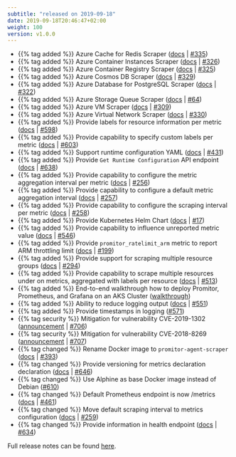 ```yaml
---
subtitle: "released on 2019-09-18"
date: 2019-09-18T20:46:47+02:00
weight: 100
version: v1.0.0
---
```


- {{% tag added %}} Azure Cache for Redis Scraper
([docs](https://promitor.io/configuration/v1.x/metrics/redis-cache) | [#335](https://github.com/tomkerkhove/promitor/issues/335))
- {{% tag added %}} Azure Container Instances Scraper ([docs](https://promitor.io/configuration/v1.x/metrics/container-instances) | [#326](https://github.com/tomkerkhove/promitor/issues/326))
- {{% tag added %}} Azure Container Registry Scraper ([docs](https://promitor.io/configuration/v1.x/metrics/container-registry) | [#325](https://github.com/tomkerkhove/promitor/issues/325))
- {{% tag added %}} Azure Cosmos DB Scraper ([docs](https://promitor.io/configuration/v1.x/metrics/cosmos-db) | [#329](https://github.com/tomkerkhove/promitor/issues/329))
- {{% tag added %}} Azure Database for PostgreSQL Scraper ([docs](https://promitor.io/configuration/v1.x/metrics/postgresql) | [#322](https://github.com/tomkerkhove/promitor/issues/322))
- {{% tag added %}} Azure Storage Queue Scraper ([docs](https://promitor.io/configuration/v1.x/metrics/storage-queue) | [#64](https://github.com/tomkerkhove/promitor/issues/64))
- {{% tag added %}} Azure VM Scraper ([docs](https://promitor.io/configuration/v1.x/metrics/virtual-machine) | [#309](https://github.com/tomkerkhove/promitor/issues/309))
- {{% tag added %}} Azure Virtual Network Scraper ([docs](https://promitor.io/configuration/v1.x/metrics/network-interface) | [#330](https://github.com/tomkerkhove/promitor/issues/330))
- {{% tag added %}} Provide labels for resource information per metric ([docs](https://promitor.io/metrics/labels) | [#598](https://github.com/tomkerkhove/promitor/issues/598))
- {{% tag added %}} Provide capability to specify custom labels per metric ([docs](https://promitor.io/metrics/labels) | [#603](https://github.com/tomkerkhove/promitor/issues/603))
- {{% tag added %}} Support runtime configuration YAML ([docs](https://promitor.io/configuration/v1.x/runtime) | [#431](https://github.com/tomkerkhove/promitor/issues/431))
- {{% tag added %}} Provide `Get Runtime Configuration` API endpoint ([docs](https://promitor.io/operations/#configuration-rest-apis) | [#638](https://github.com/tomkerkhove/promitor/issues/638))
- {{% tag added %}} Provide capability to configure the metric aggregation interval per metric ([docs](https://promitor.io/configuration/v1.x/metrics/) | [#256](https://github.com/tomkerkhove/promitor/issues/256))
- {{% tag added %}} Provide capability to configure a default metric aggregation interval ([docs](https://promitor.io/configuration/v1.x/metrics/) | [#257](https://github.com/tomkerkhove/promitor/issues/257))
- {{% tag added %}} Provide capability to configure the scraping interval per metric ([docs](https://promitor.io/configuration/v1.x/metrics/) | [#258](https://github.com/tomkerkhove/promitor/issues/258))
- {{% tag added %}} Provide Kubernetes Helm Chart ([docs](https://promitor.io/deployment/#getting-the-helm-chart) | [#17](https://github.com/tomkerkhove/promitor/issues/17))
- {{% tag added %}} Provide capability to influence unreported metric value ([docs](https://promitor.io/configuration/v1.x/runtime#prometheus-scraping-endpoint) | [#546](https://github.com/tomkerkhove/promitor/issues/546))
- {{% tag added %}} Provide `promitor_ratelimit_arm` metric to report ARM throttling limit ([docs](https://promitor.io/operations/#azure-resource-manager-api---consumption--throttling) | [#199](https://github.com/tomkerkhove/promitor/issues/199))
- {{% tag added %}} Provide support for scraping multiple resource groups ([docs](https://promitor.io/configuration/v1.x/metrics/) | [#294](https://github.com/tomkerkhove/promitor/issues/294))
- {{% tag added %}} Provide capability to scrape multiple resources under on metrics, aggregated with labels per resource ([docs](https://promitor.io/configuration/v1.x/metrics/) | [#513](https://github.com/tomkerkhove/promitor/issues/513))
- {{% tag added %}} End-to-end walkthrough how to deploy Promitor, Prometheus, and Grafana on an AKS Cluster ([walkthrough](https://promitor.io/walkthrough/))
- {{% tag added %}} Ability to reduce logging output  ([docs](https://promitor.io/configuration/v1.x/runtime#telemetry) | [#551](https://github.com/tomkerkhove/promitor/issues/551))
- {{% tag added %}} Provide timestamps in logging ([#571](https://github.com/tomkerkhove/promitor/issues/571))
- {{% tag security %}} Mitigation for vulnerability CVE-2019-1302 ([announcement](https://github.com/aspnet/Announcements/issues/384) | [#706](https://github.com/tomkerkhove/promitor/issues/706))
- {{% tag security %}} Mitigation for vulnerability CVE-2018-8269 ([announcement](https://github.com/aspnet/Announcements/issues/385) | [#707](https://github.com/tomkerkhove/promitor/issues/707))
- {{% tag changed %}} Rename Docker image to `promitor-agent-scraper` ([docs](https://promitor.io/deployment/#docker) | [#393](https://github.com/tomkerkhove/promitor/issues/393))
- {{% tag changed %}} Provide versioning for metrics declaration declaration ([docs](https://promitor.io/configuration/v1.x/metrics/#general-declaration) | [#646](https://github.com/tomkerkhove/promitor/issues/646))
- {{% tag changed %}} Use Alphine as base Docker image instead of Debian ([#610](https://github.com/tomkerkhove/promitor/issues/610))
- {{% tag changed %}} Default Prometheus endpoint is now /metrics ([docs](https://promitor.io/configuration/v1.x/runtime#prometheus-scraping-endpoint) | [#461](https://github.com/tomkerkhove/promitor/issues/461))
- {{% tag changed %}} Move default scraping interval to metrics configuration ([docs](https://promitor.io/configuration/v1.x/metrics/#metric-defaults) | [#259](https://github.com/tomkerkhove/promitor/issues/259))
- {{% tag changed %}} Provide information in health endpoint ([docs](https://promitor.io/operations/#health) | [#634](https://github.com/tomkerkhove/promitor/issues/634))

Full release notes can be found [here](https://github.com/tomkerkhove/promitor/releases/tag/1.0.0).
